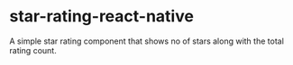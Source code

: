 # star-rating-react-native
A simple star rating component that shows no of stars along with the total rating count.
